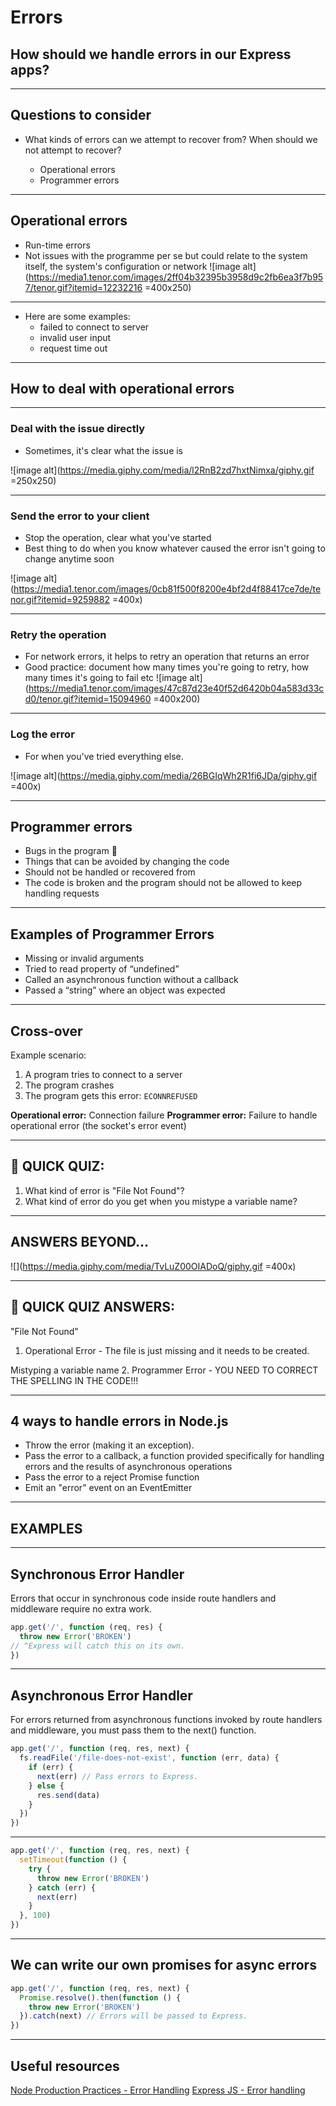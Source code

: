 # Errors

## How should we handle errors in our Express apps?

---

## Questions to consider

- What kinds of errors can we attempt to recover from? When should we not attempt to recover?

    * Operational errors
    * Programmer errors


---

## Operational errors

* Run-time errors
* Not issues with the programme per se but could relate to the system itself, the system's configuration or network
![image alt](https://media1.tenor.com/images/2ff04b32395b3958d9c2fb6ea3f7b957/tenor.gif?itemid=12232216 =400x250)

---

* Here are some examples:
    * failed to connect to server
    * invalid user input
    * request time out

---

## How to deal with operational errors

---

### Deal with the issue directly
* Sometimes, it's clear what the issue is

![image alt](https://media.giphy.com/media/l2RnB2zd7hxtNimxa/giphy.gif =250x250)


---

### Send the error to your client

* Stop the operation, clear what you've started
* Best thing to do when you know whatever caused the error isn't going to change anytime soon

![image alt](https://media1.tenor.com/images/0cb81f500f8200e4bf2d4f88417ce7de/tenor.gif?itemid=9259882 =400x)

---

### Retry the operation

* For network errors, it helps to retry an operation that returns an error
* Good practice: document how many times you're going to retry, how many times it's going to fail etc
![image alt](https://media1.tenor.com/images/47c87d23e40f52d6420b04a583d33cd0/tenor.gif?itemid=15094960 =400x200)

---

### Log the error
* For when you've tried everything else.

![image alt](https://media.giphy.com/media/26BGIqWh2R1fi6JDa/giphy.gif =400x)

---

## Programmer errors
* Bugs in the program 🐛
* Things that can be avoided by changing the code
* Should not be handled or recovered from
* The code is broken and the program should not be allowed to keep handling requests 

---

## Examples of Programmer Errors
* Missing or invalid arguments
* Tried to read property of “undefined”
* Called an asynchronous function without a callback
* Passed a “string” where an object was expected

---

## Cross-over

Example scenario:
1. A program tries to connect to a server
2. The program crashes
3. The program gets this error: `ECONNREFUSED`

**Operational error:** Connection failure
**Programmer error:** Failure to handle operational error (the socket's error event)

---

## 🧠 QUICK QUIZ: 
1. What kind of error is "File Not Found"?
2. What kind of error do you get when you mistype a variable name?

---

## ANSWERS BEYOND...
![](https://media.giphy.com/media/TvLuZ00OIADoQ/giphy.gif =400x)

---

## 🧠 QUICK QUIZ ANSWERS: 
"File Not Found"
1. Operational Error - The file is just missing and it needs to be created.

Mistyping a variable name
2. Programmer Error - YOU NEED TO CORRECT THE SPELLING IN THE CODE!!!

---

## 4 ways to handle errors in Node.js 
- Throw the error (making it an exception).
- Pass the error to a callback, a function provided specifically for handling errors and the results of asynchronous operations
- Pass the error to a reject Promise function
- Emit an "error" event on an EventEmitter

---

## EXAMPLES

---

## Synchronous Error Handler

Errors that occur in synchronous code inside route handlers and middleware require no extra work.

```JavaScript
app.get('/', function (req, res) {
  throw new Error('BROKEN') 
// ^Express will catch this on its own.
})
```

---

## Asynchronous Error Handler
 
For errors returned from asynchronous functions invoked by route handlers and middleware, you must pass them to the next() function.
```JavaScript 
app.get('/', function (req, res, next) {
  fs.readFile('/file-does-not-exist', function (err, data) {
    if (err) {
      next(err) // Pass errors to Express.
    } else {
      res.send(data)
    }
  })
})
```

---

```JavaScript
app.get('/', function (req, res, next) {
  setTimeout(function () {
    try {
      throw new Error('BROKEN')
    } catch (err) {
      next(err)
    }
  }, 100)
})
```

---

## We can write our own promises for async errors

```JavaScript
app.get('/', function (req, res, next) {
  Promise.resolve().then(function () {
    throw new Error('BROKEN')
  }).catch(next) // Errors will be passed to Express.
})
```

---

## Useful resources
[Node Production Practices - Error Handling](https://www.joyent.com/node-js/production/design/errors)
[Express JS - Error handling](https://expressjs.com/en/guide/error-handling.html)

